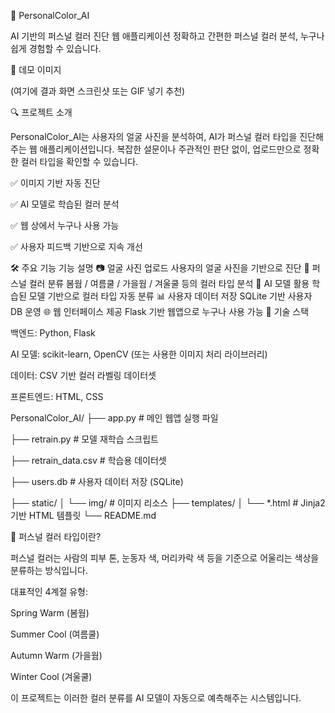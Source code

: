 🧠 PersonalColor_AI

AI 기반의 퍼스널 컬러 진단 웹 애플리케이션
정확하고 간편한 퍼스널 컬러 분석, 누구나 쉽게 경험할 수 있습니다.

📸 데모 이미지

(여기에 결과 화면 스크린샷 또는 GIF 넣기 추천)

🔍 프로젝트 소개

PersonalColor_AI는 사용자의 얼굴 사진을 분석하여, AI가 퍼스널 컬러 타입을 진단해주는 웹 애플리케이션입니다.
복잡한 설문이나 주관적인 판단 없이, 업로드만으로 정확한 컬러 타입을 확인할 수 있습니다.

✅ 이미지 기반 자동 진단

✅ AI 모델로 학습된 컬러 분석

✅ 웹 상에서 누구나 사용 가능

✅ 사용자 피드백 기반으로 지속 개선

🛠️ 주요 기능
기능	설명
📷 얼굴 사진 업로드	사용자의 얼굴 사진을 기반으로 진단
🎨 퍼스널 컬러 분류	봄웜 / 여름쿨 / 가을웜 / 겨울쿨 등의 컬러 타입 분석
🧠 AI 모델 활용	학습된 모델 기반으로 컬러 타입 자동 분류
📊 사용자 데이터 저장	SQLite 기반 사용자 DB 운영
🌐 웹 인터페이스 제공	Flask 기반 웹앱으로 누구나 사용 가능
🧪 기술 스택

백엔드: Python, Flask

AI 모델: scikit-learn, OpenCV (또는 사용한 이미지 처리 라이브러리)

데이터: CSV 기반 컬러 라벨링 데이터셋

프론트엔드: HTML, CSS

PersonalColor_AI/
├── app.py                  # 메인 웹앱 실행 파일

├── retrain.py              # 모델 재학습 스크립트

├── retrain_data.csv        # 학습용 데이터셋

├── users.db                # 사용자 데이터 저장 (SQLite)

├── static/
│   └── img/                # 이미지 리소스
├── templates/
│   └── *.html              # Jinja2 기반 HTML 템플릿
└── README.md

📌 퍼스널 컬러 타입이란?

퍼스널 컬러는 사람의 피부 톤, 눈동자 색, 머리카락 색 등을 기준으로
어울리는 색상을 분류하는 방식입니다.

대표적인 4계절 유형:

Spring Warm (봄웜)

Summer Cool (여름쿨)

Autumn Warm (가을웜)

Winter Cool (겨울쿨)

이 프로젝트는 이러한 컬러 분류를 AI 모델이 자동으로 예측해주는 시스템입니다.
